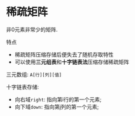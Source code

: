# 稀疏矩阵

⾮0元素⾮常少的矩阵.

特点

- 稀疏矩阵压缩存储后便失去了随机存取特性
- 可以使⽤**三元组表**和**十字链表法**压缩存储稀疏矩阵

三元数组: `A[行][列][值]`

十字链表存储:

- 向右域`right`: 指向第i行的第一个元素;
- 向下域`down`: 指向第j列的第一个元素;
